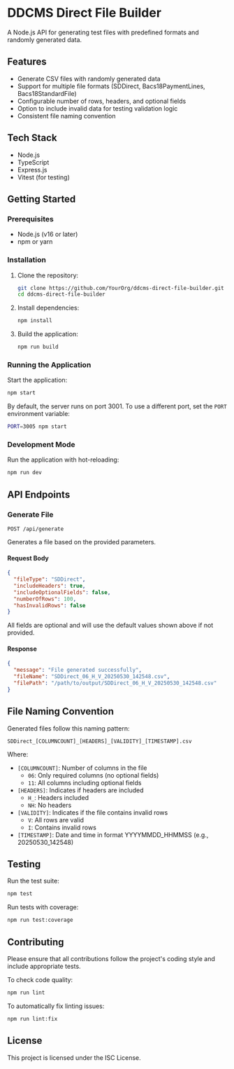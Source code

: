 # DDCMS Direct File Builder

A Node.js API for generating test files with predefined formats and randomly generated data.

## Features

- Generate CSV files with randomly generated data
- Support for multiple file formats (SDDirect, Bacs18PaymentLines, Bacs18StandardFile)
- Configurable number of rows, headers, and optional fields
- Option to include invalid data for testing validation logic
- Consistent file naming convention

## Tech Stack

- Node.js
- TypeScript
- Express.js
- Vitest (for testing)

## Getting Started

### Prerequisites

- Node.js (v16 or later)
- npm or yarn

### Installation

1. Clone the repository:
   ```bash
   git clone https://github.com/YourOrg/ddcms-direct-file-builder.git
   cd ddcms-direct-file-builder
   ```

2. Install dependencies:
   ```bash
   npm install
   ```

3. Build the application:
   ```bash
   npm run build
   ```

### Running the Application

Start the application:
```bash
npm start
```

By default, the server runs on port 3001. To use a different port, set the `PORT` environment variable:
```bash
PORT=3005 npm start
```

### Development Mode

Run the application with hot-reloading:
```bash
npm run dev
```

## API Endpoints

### Generate File

`POST /api/generate`

Generates a file based on the provided parameters.

#### Request Body

```json
{
  "fileType": "SDDirect",
  "includeHeaders": true,
  "includeOptionalFields": false,
  "numberOfRows": 100,
  "hasInvalidRows": false
}
```

All fields are optional and will use the default values shown above if not provided.

#### Response

```json
{
  "message": "File generated successfully",
  "fileName": "SDDirect_06_H_V_20250530_142548.csv",
  "filePath": "/path/to/output/SDDirect_06_H_V_20250530_142548.csv"
}
```

## File Naming Convention

Generated files follow this naming pattern:
```
SDDirect_[COLUMNCOUNT]_[HEADERS]_[VALIDITY]_[TIMESTAMP].csv
```

Where:
- `[COLUMNCOUNT]`: Number of columns in the file
  - `06`: Only required columns (no optional fields)
  - `11`: All columns including optional fields
- `[HEADERS]`: Indicates if headers are included
  - `H_`: Headers included
  - `NH`: No headers
- `[VALIDITY]`: Indicates if the file contains invalid rows
  - `V`: All rows are valid
  - `I`: Contains invalid rows
- `[TIMESTAMP]`: Date and time in format YYYYMMDD_HHMMSS (e.g., 20250530_142548)

## Testing

Run the test suite:
```bash
npm test
```

Run tests with coverage:
```bash
npm run test:coverage
```

## Contributing

Please ensure that all contributions follow the project's coding style and include appropriate tests.

To check code quality:
```bash
npm run lint
```

To automatically fix linting issues:
```bash
npm run lint:fix
```

## License

This project is licensed under the ISC License.
